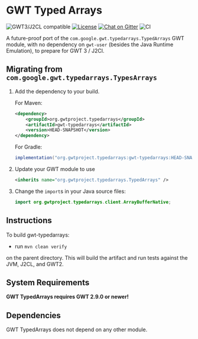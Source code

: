 # GWT Typed Arrays

![GWT3/J2CL compatible](https://img.shields.io/badge/GWT3/J2CL-compatible-brightgreen.svg)  [![License](https://img.shields.io/:license-apache-blue.svg)](http://www.apache.org/licenses/LICENSE-2.0.html) [![Chat on Gitter](https://badges.gitter.im/hal/elemento.svg)](https://gitter.im/gwtproject/gwt-modules) ![CI](https://github.com/gwtproject/gwt-typedarrays/workflows/CI/badge.svg)

A future-proof port of the `com.google.gwt.typedarrays.TypedArrays` GWT module, with no dependency on `gwt-user` (besides the Java Runtime Emulation), to prepare for GWT 3 / J2Cl.

##  Migrating from `com.google.gwt.typedarrays.TypesArrays`

1. Add the dependency to your build.

   For Maven:

   ```xml
   <dependency>
       <groupId>org.gwtproject.typedarrays</groupId>
       <artifactId>gwt-typedarrays</artifactId>
       <version>HEAD-SNAPSHOT</version>
   </dependency>
   ```

   For Gradle:

   ```gradle
   implementation("org.gwtproject.typedarrays:gwt-typedarrays:HEAD-SNAPSHOT")
   ```

2. Update your GWT module to use

   ```xml
   <inherits name="org.gwtproject.typedarrays.TypedArrays" />
   ```

3. Change the `import`s in your Java source files:

   ```java
   import org.gwtproject.typedarrays.client.ArrayBufferNative;
   ```

## Instructions

To build gwt-typedarrays:

* run `mvn clean verify`

on the parent directory. This will build the artifact and run tests against the JVM, J2CL, and GWT2.

## System Requirements

**GWT TypedArrays requires GWT 2.9.0 or newer!**


## Dependencies

GWT TypedArrays does not depend on any other module.
